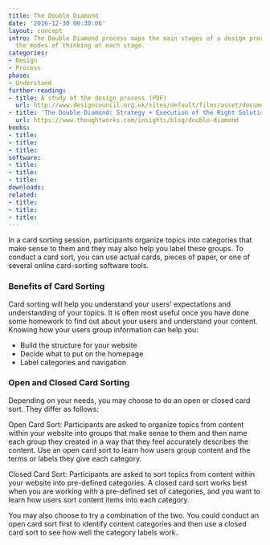 ```yaml
---
title: The Double Diamond
date: '2016-12-30 00:30:06'
layout: concept
intro: The Double Diamond process maps the main stages of a design process, describing
  the modes of thinking at each stage.
categories:
- Design
- Process
phase:
- Understand
further-reading:
- title: A study of the design process (PDF)
  url: http://www.designcouncil.org.uk/sites/default/files/asset/document/ElevenLessons_Design_Council%20(2).pdf
- title: 'The Double Diamond: Strategy + Execution of the Right Solution'
  url: https://www.thoughtworks.com/insights/blog/double-diamond
books:
- title: 
- title: 
- title: 
software:
- title: 
- title: 
- title: 
downloads: 
related:
- title: 
- title: 
- title: 
---
```


In a card sorting session, participants organize topics into categories that make sense to them and they may also help you label these groups. To conduct a card sort, you can use actual cards, pieces of paper, or one of several online card-sorting software tools.

### Benefits of Card Sorting

Card sorting will help you understand your users' expectations and understanding of your topics. It is often most useful once you have done some homework to find out about your users and understand your content. Knowing how your users group information can help you:

* Build the structure for your website
* Decide what to put on the homepage
* Label categories and navigation

### Open and Closed Card Sorting

Depending on your needs, you may choose to do an open or closed card sort. They differ as follows:

Open Card Sort: Participants are asked to organize topics from content within your website into groups that make sense to them and then name each group they created in a way that they feel accurately describes the content. Use an open card sort to learn how users group content and the terms or labels they give each category.

Closed Card Sort: Participants are asked to sort topics from content within your website into pre-defined categories. A closed card sort works best when you are working with a pre-defined set of categories, and you want to learn how users sort content items into each category.

You may also choose to try a combination of the two. You could conduct an open card sort first to identify content categories and then use a closed card sort to see how well the category labels work.